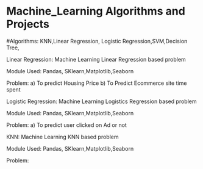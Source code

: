 # Machine_Learning Algorithms and Projects
#Algorithms: KNN,Linear Regression, Logistic Regression,SVM,Decision Tree,

Linear Regression: Machine Learning Linear Regression based problem

Module Used: Pandas, SKlearn,Matplotlib,Seaborn

Problem: a) To predict Housing Price
         b) To Predict Ecommerce site time spent
      
Logistic Regression: Machine Learning Logistics Regression based problem


Module Used: Pandas, SKlearn,Matplotlib,Seaborn

Problem: a) To predict user clicked on Ad or not

KNN: Machine Learning KNN based problem

Module Used: Pandas, SKlearn,Matplotlib,Seaborn

Problem: 
